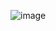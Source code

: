![image](https://github.com/Raguldesire/IITM_FINAL-PROJECT-DTM4A/assets/136821041/4503a60c-2c89-41f0-b8b0-523aac1f47ac)
